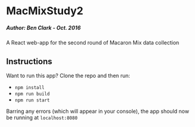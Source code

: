 # MacMixStudy2
##### Author: Ben Clark  -  Oct. 2016
A React web-app for the second round of Macaron Mix data collection

## Instructions
Want to run this app? Clone the repo and then run:
 + `npm install`
 + `npm run build`
 + `npm run start`
 
Barring any errors (which will appear in your console), the app should now be running at `localhost:8080`
